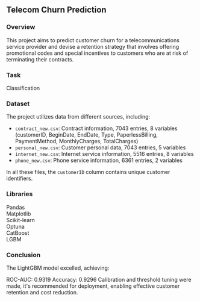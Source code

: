 ## Telecom Churn Prediction
### Overview
This project aims to predict customer churn for a telecommunications service provider and devise a retention strategy that involves offering promotional codes and special incentives to customers who are at risk of terminating their contracts.
### Task
Classification

### Dataset
The project utilizes data from different sources, including:

- `contract_new.csv`: Contract information, 7043 entries, 8 variables (customerID, BeginDate, EndDate, Type, PaperlessBilling, PaymentMethod, MonthlyCharges, TotalCharges)
- `personal_new.csv`: Customer personal data, 7043 entries, 5 variables
- `internet_new.csv`: Internet service information, 5516 entries, 8 variables
- `phone_new.csv`: Phone service information, 6361 entries, 2 variables

In all these files, the `customerID` column contains unique customer identifiers.

### Libraries
Pandas  
Matplotlib  
Scikit-learn  
Optuna  
CatBoost  
LGBM  


### Conclusion
The LightGBM model excelled, achieving:

ROC-AUC: 0.9319
Accuracy: 0.9296
Сalibration and threshold tuning were made, it's recommended for deployment, enabling effective customer retention and cost reduction.




